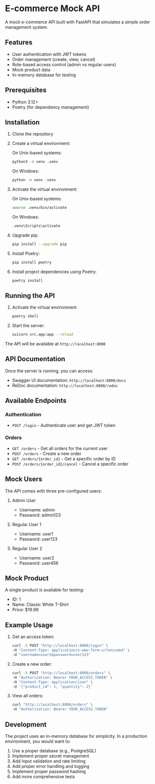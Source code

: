 # E-commerce Mock API

A mock e-commerce API built with FastAPI that simulates a simple order management system.

## Features

- User authentication with JWT tokens
- Order management (create, view, cancel)
- Role-based access control (admin vs regular users)
- Mock product data
- In-memory database for testing

## Prerequisites

- Python 3.12+
- Poetry (for dependency management)

## Installation

1. Clone the repository
2. Create a virtual environment:

   On Unix-based systems:
   ```bash
   python3 -m venv .venv
   ```

   On Windows:
   ```bash
   python -m venv .venv
   ```

3. Activate the virtual environment:

   On Unix-based systems:
   ```bash
   source .venv/bin/activate
   ```

   On Windows:
   ```bash
   .venv\Scripts\activate
   ```

4. Upgrade pip:
   ```bash
   pip install --upgrade pip
   ```

5. Install Poetry:
   ```bash
   pip install poetry
   ```

3. Install project dependencies using Poetry:
   ```bash
   poetry install
   ```

## Running the API

1. Activate the virtual environment:
   ```bash
   poetry shell
   ```

2. Start the server:
   ```bash
   uvicorn src.app:app --reload
   ```

The API will be available at `http://localhost:8000`

## API Documentation

Once the server is running, you can access:
- Swagger UI documentation: `http://localhost:8000/docs`
- ReDoc documentation: `http://localhost:8000/redoc`

## Available Endpoints

### Authentication
- `POST /login` - Authenticate user and get JWT token

### Orders
- `GET /orders` - Get all orders for the current user
- `POST /orders` - Create a new order
- `GET /orders/{order_id}` - Get a specific order by ID
- `POST /orders/{order_id}/cancel` - Cancel a specific order

## Mock Users

The API comes with three pre-configured users:

1. Admin User
   - Username: admin
   - Password: admin123

2. Regular User 1
   - Username: user1
   - Password: user123

3. Regular User 2
   - Username: user2
   - Password: user456

## Mock Product

A single product is available for testing:
- ID: 1
- Name: Classic White T-Shirt
- Price: $19.99

## Example Usage

1. Get an access token:
   ```bash
   curl -X POST "http://localhost:8000/login" \
   -H "Content-Type: application/x-www-form-urlencoded" \
   -d "username=user1&password=user123"
   ```

2. Create a new order:
   ```bash
   curl -X POST "http://localhost:8000/orders" \
   -H "Authorization: Bearer YOUR_ACCESS_TOKEN" \
   -H "Content-Type: application/json" \
   -d '{"product_id": 1, "quantity": 2}'
   ```

3. View all orders:
   ```bash
   curl "http://localhost:8000/orders" \
   -H "Authorization: Bearer YOUR_ACCESS_TOKEN"
   ```

## Development

The project uses an in-memory database for simplicity. In a production environment, you would want to:
1. Use a proper database (e.g., PostgreSQL)
2. Implement proper secret management
3. Add input validation and rate limiting
4. Add proper error handling and logging
5. Implement proper password hashing
6. Add more comprehensive tests

